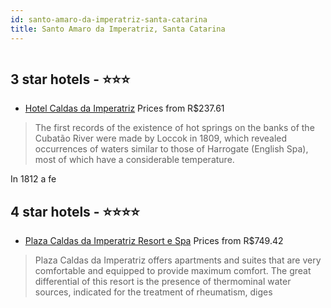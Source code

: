 ```yaml
---
id: santo-amaro-da-imperatriz-santa-catarina
title: Santo Amaro da Imperatriz, Santa Catarina
---
```


<center><img src="https://novo-hu.s3.amazonaws.com/reservas/ota/prod/hotel/1893/plaza-caldas-da-imperatriz-resort-010_20180302135423.jpg" alt="" /></center>


##  3 star hotels - ⭐️⭐️⭐️

-    [Hotel Caldas da Imperatriz](https://us.hurb.com/hotels/santo-amaro-da-imperatriz/hotel-caldas-da-imperatriz-OMN-7446?cmp=18055) Prices from R$237.61
   > The first records of the existence of hot springs on the banks of the Cubatão River were made by Loccok in 1809, which revealed occurrences of waters similar to those of Harrogate (English Spa), most of which have a considerable temperature.In 1812 a fe

##  4 star hotels - ⭐️⭐️⭐️⭐️

-    [Plaza Caldas da Imperatriz Resort e Spa](https://us.hurb.com/hotels/santo-amaro-da-imperatriz/plaza-caldas-da-imperatriz-resort-e-spa-OMN-2640?cmp=18055) Prices from R$749.42
   > Plaza Caldas da Imperatriz offers apartments and suites that are very comfortable and equipped to provide maximum comfort. The great differential of this resort is the presence of thermominal water sources, indicated for the treatment of rheumatism, diges
